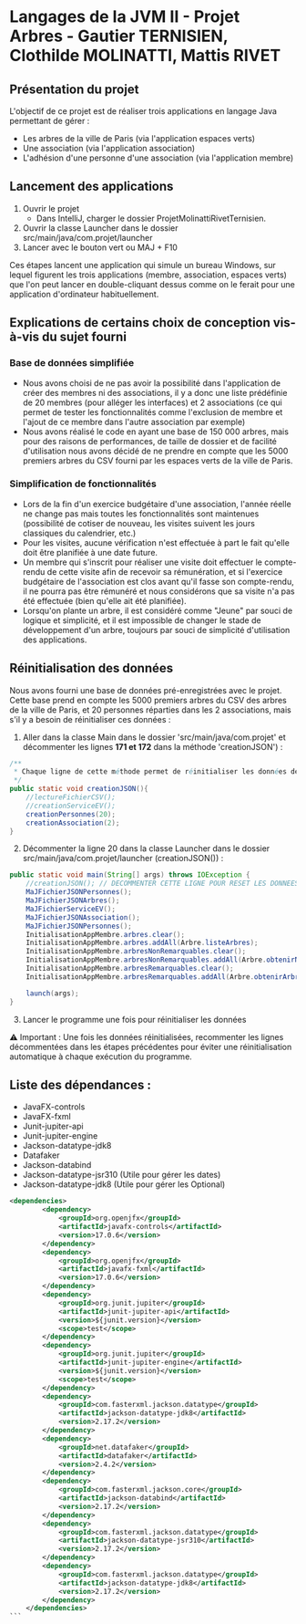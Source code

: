 # Langages de la JVM II - Projet Arbres - Gautier TERNISIEN, Clothilde MOLINATTI, Mattis RIVET

## Présentation du projet
L'objectif de ce projet est de réaliser trois applications
en langage Java permettant de gérer :
- Les arbres de la ville de Paris (via l'application espaces verts)
- Une association (via l'application association)
- L'adhésion d'une personne d'une association (via l'application membre)


## Lancement des applications
1. Ouvrir le projet 
   - Dans IntelliJ, charger le dossier ProjetMolinattiRivetTernisien.
2. Ouvrir la classe Launcher dans le dossier src/main/java/com.projet/launcher
3. Lancer avec le bouton vert ou MAJ + F10

Ces étapes lancent une application qui simule un bureau Windows, sur lequel 
figurent les trois applications (membre, association, espaces verts) que l'on peut 
lancer en double-cliquant dessus comme on le ferait pour une application
d'ordinateur habituellement.

## Explications de certains choix de conception vis-à-vis du sujet fourni
### Base de données simplifiée 
- Nous avons choisi de ne pas avoir la possibilité dans l'application de créer des membres ni des associations, 
il y a donc une liste prédéfinie de 20 membres (pour alléger les interfaces) et 2 associations 
(ce qui permet de tester les fonctionnalités comme l'exclusion de membre et l'ajout de ce membre dans l'autre association par exemple)
- Nous avons réalisé le code en ayant une base de 150 000 arbres, mais pour des raisons de performances, de taille de dossier et de facilité d'utilisation
nous avons décidé de ne prendre en compte que les 5000 premiers arbres du CSV fourni par les espaces verts de la ville de Paris.
### Simplification de fonctionnalités
- Lors de la fin d'un exercice budgétaire d'une association, l'année réelle ne change pas mais toutes les fonctionnalités
sont maintenues (possibilité de cotiser de nouveau, les visites suivent les jours classiques du calendrier, etc.)
- Pour les visites, aucune vérification n'est effectuée à part le fait qu'elle doit être planifiée à une date future.
- Un membre qui s'inscrit pour réaliser une visite doit effectuer le compte-rendu de cette visite afin de recevoir sa rémunération, 
et si l'exercice budgétaire de l'association est clos avant qu'il fasse son compte-rendu, il ne pourra pas être rémunéré et nous considérons que sa visite n'a pas été effectuée (bien qu'elle ait été planifiée).
- Lorsqu'on plante un arbre, il est considéré comme "Jeune" par souci de logique et simplicité, et il est impossible de changer le stade de développement d'un arbre, toujours par souci de simplicité d'utilisation des applications.

## Réinitialisation des données 
Nous avons fourni une base de données pré-enregistrées avec le projet. Cette base prend
en compte les 5000 premiers arbres du CSV des arbres de la ville de Paris, 
et 20 personnes réparties dans les 2 associations, 
mais s'il y a besoin de réinitialiser ces données : 

1. Aller dans la classe Main dans le dossier 'src/main/java/com.projet' et 
décommenter les lignes
**171 et 172** dans la méthode 'creationJSON') : 

```java
/**
 * Chaque ligne de cette méthode permet de réinitialiser les données de l'application.
 */
public static void creationJSON(){
    //lectureFichierCSV();
    //creationServiceEV();
    creationPersonnes(20);
    creationAssociation(2);
}
```
2. Décommenter la ligne 20 dans la classe Launcher dans le dossier 
src/main/java/com.projet/launcher (creationJSON()) :

```java
public static void main(String[] args) throws IOException {
    //creationJSON(); // DECOMMENTER CETTE LIGNE POUR RESET LES DONNEES
    MaJFichierJSONPersonnes();
    MaJFichierJSONArbres();
    MaJFichierServiceEV();
    MaJFichierJSONAssociation();
    MaJFichierJSONPersonnes();
    InitialisationAppMembre.arbres.clear();
    InitialisationAppMembre.arbres.addAll(Arbre.listeArbres);
    InitialisationAppMembre.arbresNonRemarquables.clear();
    InitialisationAppMembre.arbresNonRemarquables.addAll(Arbre.obtenirNonRemarquables());
    InitialisationAppMembre.arbresRemarquables.clear();
    InitialisationAppMembre.arbresRemarquables.addAll(Arbre.obtenirArbreRemarquables());

    launch(args);
}
```

3. Lancer le programme une fois pour réinitialiser les données 

⚠️ Important : Une fois les données réinitialisées, recommenter les lignes 
décommentées dans les étapes précédentes pour éviter une réinitialisation 
automatique à chaque exécution du programme.

## Liste des dépendances :
- JavaFX-controls
- JavaFX-fxml
- Junit-jupiter-api
- Junit-jupiter-engine
- Jackson-datatype-jdk8
- Datafaker
- Jackson-databind
- Jackson-datatype-jsr310 (Utile pour gérer les dates)
- Jackson-datatype-jdk8 (Utile pour gérer les Optional)
````xml
<dependencies>
        <dependency>
            <groupId>org.openjfx</groupId>
            <artifactId>javafx-controls</artifactId>
            <version>17.0.6</version>
        </dependency>
        <dependency>
            <groupId>org.openjfx</groupId>
            <artifactId>javafx-fxml</artifactId>
            <version>17.0.6</version>
        </dependency>
        <dependency>
            <groupId>org.junit.jupiter</groupId>
            <artifactId>junit-jupiter-api</artifactId>
            <version>${junit.version}</version>
            <scope>test</scope>
        </dependency>
        <dependency>
            <groupId>org.junit.jupiter</groupId>
            <artifactId>junit-jupiter-engine</artifactId>
            <version>${junit.version}</version>
            <scope>test</scope>
        </dependency>
        <dependency>
            <groupId>com.fasterxml.jackson.datatype</groupId>
            <artifactId>jackson-datatype-jdk8</artifactId>
            <version>2.17.2</version>
        </dependency>
        <dependency>
            <groupId>net.datafaker</groupId>
            <artifactId>datafaker</artifactId>
            <version>2.4.2</version>
        </dependency>
        <dependency>
            <groupId>com.fasterxml.jackson.core</groupId>
            <artifactId>jackson-databind</artifactId>
            <version>2.17.2</version>
        </dependency>
        <dependency>
            <groupId>com.fasterxml.jackson.datatype</groupId>
            <artifactId>jackson-datatype-jsr310</artifactId>
            <version>2.17.2</version>
        </dependency>
        <dependency>
            <groupId>com.fasterxml.jackson.datatype</groupId>
            <artifactId>jackson-datatype-jdk8</artifactId>
            <version>2.17.2</version>
        </dependency>
    </dependencies>
```


